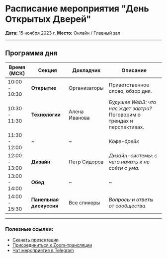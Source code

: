 # Расписание мероприятия "День Открытых Дверей"

**Дата:** 15 ноября 2023 г.
**Место:** Онлайн / Главный зал

---

## Программа дня

| Время (МСК) | Секция | Докладчик | Описание |
|-------------|--------|-----------|----------|
| 10:00 - 10:30 | **Открытие** | Организаторы | Приветственное слово, обзор дня. |
| 10:30 - 11:30 | **Технологии** | Алена Иванова | *Будущее Web3: что нас ждет завтра?* <br> Поговорим о трендах и перспективах. |
| 11:30 - 12:00 | ~ | ~ | *Кофе-брейк* |
| 12:00 - 13:00 | **Дизайн** | Петр Сидоров | *Дизайн-системы: с чего начать и не сойти с ума.* |
| 13:00 - 14:00 | **Обед** | ~ | ~ |
| 14:00 - 15:30 | **Панельная дискуссия** | Все спикеры | *Вопросы и ответы от сообщества.* |

---

### Полезные ссылки:
- [Скачать презентации](./presentations.zip)
- [Присоединиться к Zoom-трансляции](https://zoom.us/j/123456789)
- [Чат мероприятия в Telegram](https://t.me/event_chat)
